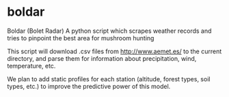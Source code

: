 # boldar
Boldar (Bolet Radar) A python script which scrapes weather records and tries to pinpoint the best area for mushroom hunting

This script will download .csv files from http://www.aemet.es/ to the current directory, and parse them for information about precipitation, wind, temperature, etc.

We plan to add static profiles for each station (altitude, forest types, soil types, etc.) to improve the predictive power of this model.
